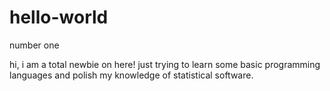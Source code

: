 # hello-world
number one

hi, i am a total newbie on here! just trying to learn some basic programming languages and polish my knowledge of statistical software. 
